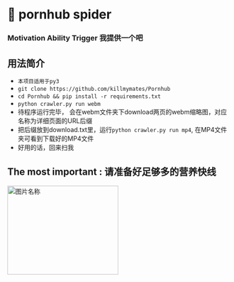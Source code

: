#  pornhub spider
### Motivation Ability Trigger 我提供一个吧

## 用法简介

- ```本项目适用于py3```
- ```git clone https://github.com/killmymates/Pornhub ```
- ```cd Pornhub && pip install -r requirements.txt```
- ```python crawler.py run webm```
- 待程序运行完毕， 会在webm文件夹下download两页的webm缩略图，对应名称为详细页面的URL后缀
- 把后缀放到download.txt里，运行```python crawler.py run mp4```, 在MP4文件夹可看到下载好的MP4文件
- 好用的话，回来扫我 

## The most important : 请准备好足够多的营养快线

<img src="https://github.com/killmymates/Pornhub/blob/master/img/zhifubao.img?raw=true" width = "250" height = "200" alt="图片名称" align=center />

